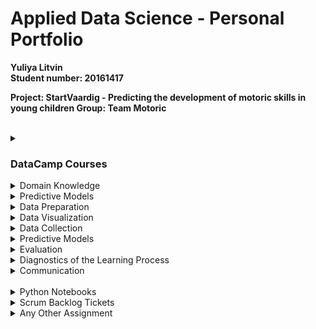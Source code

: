 # Applied Data Science - Personal Portfolio
<b>Yuliya Litvin 
<br>Student number: 20161417
<br>
<p>Project: StartVaardig - Predicting the development of motoric skills in young children
Group: Team Motoric</b></p>
<br>
<details>
  <summary><h3>DataCamp Courses</h3></summary>
    <p>In the following you will find screenshots of all required DataCamp courses that were successfully completed:</p>
    <img src="/DataCamp_ScreenshotsOfCompletedCourses/1_DataCamp_IntroductionTo Python.png">
</details> 
<details>
  <summary>Domain Knowledge</summary>
    <p>Hier ist die Info</p>
</details> 
<details>
  <summary>Predictive Models</summary>
    <p>Hier ist die Info</p>
</details> 
<details>
  <summary>Data Preparation</summary>
    <p>Hier ist die Info</p>
</details> 
<details>
  <summary>Data Visualization</summary>
    <p>Hier ist die Info</p>
</details> 
<details>
  <summary>Data Collection</summary>
    <p>Hier ist die Info</p>
</details> 
<details>
  <summary>Predictive Models</summary>
    <p>Hier ist die Info</p>
</details> 
<details>
  <summary>Evaluation</summary>
    <p>Hier ist die Info</p>
</details> 
<details>
  <summary>Diagnostics of the Learning Process</summary>
    <p>Hier ist die Info</p>
</details> 
<details>
  <summary>Communication</summary>
    <p>Hier ist die Info</p>
</details> 
<br>
<details>
  <summary>Python Notebooks</summary>
    <p>Hier ist die Info</p>
</details> 
<details>
  <summary>Scrum Backlog Tickets</summary>
    <p>Hier ist die Info</p>
</details> 
<details>
  <summary>Any Other Assignment</summary>
    <p>Hier ist die Info</p>
</details> 
